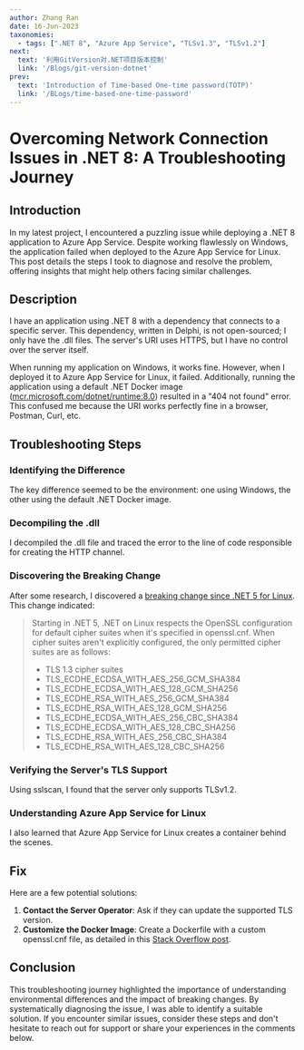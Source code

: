```yaml
---
author: Zhang Ran
date: 16-Jun-2023
taxonomies:
  - tags: [".NET 8", "Azure App Service", "TLSv1.3", "TLSv1.2"]
next: 
  text: '利用GitVersion对.NET项目版本控制'
  link: '/Blogs/git-version-dotnet'
prev: 
  text: 'Introduction of Time-based One-time password(TOTP)'
  link: '/BLogs/time-based-one-time-password'
---
```


# Overcoming Network Connection Issues in .NET 8: A Troubleshooting Journey

## Introduction

In my latest project, I encountered a puzzling issue while deploying a .NET 8 application to Azure App Service. Despite working flawlessly on Windows, the application failed when deployed to the Azure App Service for Linux. This post details the steps I took to diagnose and resolve the problem, offering insights that might help others facing similar challenges.

## Description

I have an application using .NET 8 with a dependency that connects to a specific server. This dependency, written in Delphi, is not open-sourced; I only have the .dll files. The server's URI uses HTTPS, but I have no control over the server itself.

When running my application on Windows, it works fine. However, when I deployed it to Azure App Service for Linux, it failed. Additionally, running the application using a default .NET Docker image ([mcr.microsoft.com/dotnet/runtime:8.0](https://hub.docker.com/_/microsoft-dotnet-runtime/)) resulted in a "404 not found" error. This confused me because the URI works perfectly fine in a browser, Postman, Curl, etc.

## Troubleshooting Steps

### Identifying the Difference

The key difference seemed to be the environment: one using Windows, the other using the default .NET Docker image.

### Decompiling the .dll

I decompiled the .dll file and traced the error to the line of code responsible for creating the HTTP channel.

### Discovering the Breaking Change

After some research, I discovered a [breaking change since .NET 5 for Linux](https://learn.microsoft.com/en-us/dotnet/core/compatibility/cryptography/5.0/default-cipher-suites-for-tls-on-linux). This change indicated:

> Starting in .NET 5, .NET on Linux respects the OpenSSL configuration for default cipher suites when it's specified in openssl.cnf. When cipher suites aren't explicitly configured, the only permitted cipher suites are as follows:
> - TLS 1.3 cipher suites
> - TLS_ECDHE_ECDSA_WITH_AES_256_GCM_SHA384
> - TLS_ECDHE_ECDSA_WITH_AES_128_GCM_SHA256
> - TLS_ECDHE_RSA_WITH_AES_256_GCM_SHA384
> - TLS_ECDHE_RSA_WITH_AES_128_GCM_SHA256
> - TLS_ECDHE_ECDSA_WITH_AES_256_CBC_SHA384
> - TLS_ECDHE_ECDSA_WITH_AES_128_CBC_SHA256
> - TLS_ECDHE_RSA_WITH_AES_256_CBC_SHA384
> - TLS_ECDHE_RSA_WITH_AES_128_CBC_SHA256

### Verifying the Server's TLS Support

Using sslscan, I found that the server only supports TLSv1.2.

### Understanding Azure App Service for Linux

I also learned that Azure App Service for Linux creates a container behind the scenes.

## Fix

Here are a few potential solutions:

1. **Contact the Server Operator**: Ask if they can update the supported TLS version.
2. **Customize the Docker Image**: Create a Dockerfile with a custom openssl.cnf file, as detailed in this [Stack Overflow post](https://stackoverflow.com/a/66901574/16274628).

## Conclusion

This troubleshooting journey highlighted the importance of understanding environmental differences and the impact of breaking changes. By systematically diagnosing the issue, I was able to identify a suitable solution. If you encounter similar issues, consider these steps and don't hesitate to reach out for support or share your experiences in the comments below.
